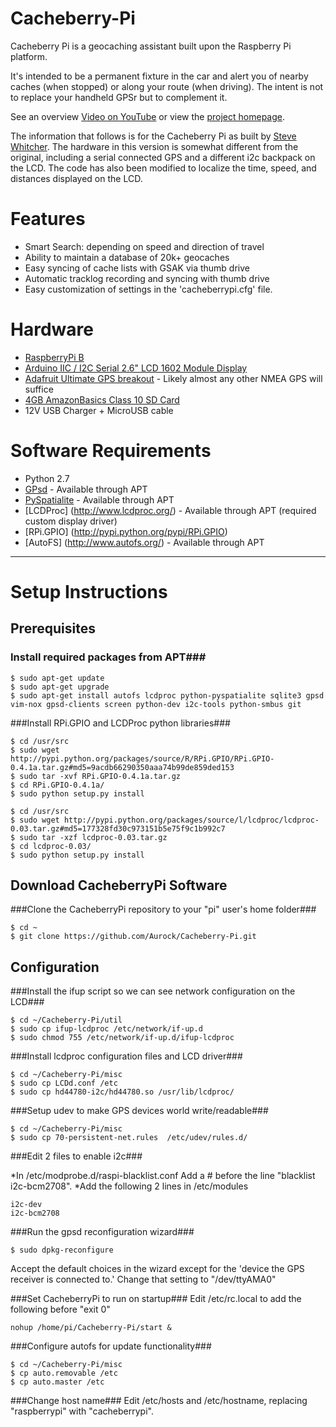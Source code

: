 Cacheberry-Pi
=============

Cacheberry Pi is a geocaching assistant built upon the Raspberry Pi platform.

It's intended to be a permanent fixture in the car and alert you of nearby caches (when stopped) or along your route (when driving).  The intent is not to replace your handheld GPSr but to complement it. 

See an overview [Video on YouTube](http://youtu.be/bwD6K2EeeV8) or view the [project homepage](http://jclement.ca/cacheberry-pi/).

The information that follows is for the Cacheberry Pi as built by [Steve Whitcher](steve@whitcher.org).  The hardware in this version is somewhat different from the original, including a serial connected GPS and a different i2c backpack on the LCD.  The code has also been modified to localize the time, speed, and distances displayed on the LCD. 

# Features #
* Smart Search: depending on speed and direction of travel
* Ability to maintain a database of 20k+ geocaches
* Easy syncing of cache lists with GSAK via thumb drive
* Automatic tracklog recording and syncing with thumb drive
* Easy customization of settings in the 'cacheberrypi.cfg' file.

# Hardware #
* [RaspberryPi B](http://www.newark.com/jsp/search/productdetail.jsp?id=43W5302&Ntt=43W5302&)
* [Arduino IIC / I2C Serial 2.6" LCD 1602 Module Display](http://amzn.to/U7Trus)
* [Adafruit Ultimate GPS breakout](http://www.adafruit.com/products/746) - Likely almost any other NMEA GPS will suffice
* [4GB AmazonBasics Class 10 SD Card](http://amzn.to/WW2j4V)
* 12V USB Charger + MicroUSB cable

# Software Requirements #
* Python 2.7
* [GPsd](http://www.catb.org/gpsd/) - Available through APT
* [PySpatialite](http://code.google.com/p/pyspatialite/) - Available through APT
* [LCDProc] (http://www.lcdproc.org/) - Available through APT (required custom display driver)                                                      
* [RPi.GPIO] (http://pypi.python.org/pypi/RPi.GPIO) 
* [AutoFS] (http://www.autofs.org/) - Available through APT


***                                     
# Setup Instructions #


## Prerequisites ##

### Install required packages from APT###

~~~
$ sudo apt-get update
$ sudo apt-get upgrade
$ sudo apt-get install autofs lcdproc python-pyspatialite sqlite3 gpsd vim-nox gpsd-clients screen python-dev i2c-tools python-smbus git
~~~

###Install RPi.GPIO and LCDProc python libraries###

~~~
$ cd /usr/src
$ sudo wget http://pypi.python.org/packages/source/R/RPi.GPIO/RPi.GPIO-0.4.1a.tar.gz#md5=9acdb66290350aaa74b99de859ded153
$ sudo tar -xvf RPi.GPIO-0.4.1a.tar.gz
$ cd RPi.GPIO-0.4.1a/
$ sudo python setup.py install
~~~

~~~
$ cd /usr/src
$ sudo wget http://pypi.python.org/packages/source/l/lcdproc/lcdproc-0.03.tar.gz#md5=177328fd30c973151b5e75f9c1b992c7
$ sudo tar -xzf lcdproc-0.03.tar.gz
$ cd lcdproc-0.03/
$ sudo python setup.py install
~~~

## Download CacheberryPi Software ##

###Clone the CacheberryPi repository to your "pi" user's home folder###

~~~
$ cd ~
$ git clone https://github.com/Aurock/Cacheberry-Pi.git
~~~

## Configuration ##

###Install the ifup script so we can see network configuration on the LCD###

~~~
$ cd ~/Cacheberry-Pi/util
$ sudo cp ifup-lcdproc /etc/network/if-up.d
$ sudo chmod 755 /etc/network/if-up.d/ifup-lcdproc
~~~

###Install lcdproc configuration files and LCD driver###

~~~
$ cd ~/Cacheberry-Pi/misc
$ sudo cp LCDd.conf /etc
$ sudo cp hd44780-i2c/hd44780.so /usr/lib/lcdproc/
~~~

###Setup udev to make GPS devices world write/readable###

~~~
$ cd ~/Cacheberry-Pi/misc
$ sudo cp 70-persistent-net.rules  /etc/udev/rules.d/
~~~

###Edit 2 files to enable i2c###

*In /etc/modprobe.d/raspi-blacklist.conf Add a # before the line "blacklist i2c-bcm2708".
*Add the following 2 lines in /etc/modules
~~~
i2c-dev
i2c-bcm2708
~~~

###Run the gpsd reconfiguration wizard###
~~~
$ sudo dpkg-reconfigure
~~~
Accept the default choices in the wizard except for the 'device the GPS receiver is connected to.'  Change that setting to "/dev/ttyAMA0"

###Set CacheberryPi to run on startup###
Edit /etc/rc.local to add the following before "exit 0"

~~~
nohup /home/pi/Cacheberry-Pi/start &
~~~

###Configure autofs for update functionality###

~~~
$ cd ~/Cacheberry-Pi/misc
$ cp auto.removable /etc
$ cp auto.master /etc
~~~

###Change host name###
Edit /etc/hosts and /etc/hostname, replacing "raspberrypi" with "cacheberrypi".
